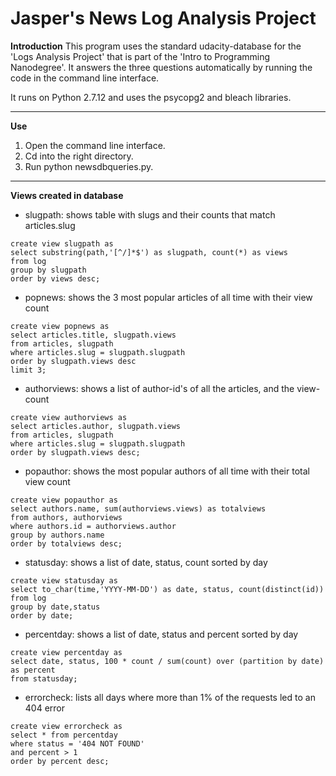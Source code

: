 Jasper's News Log Analysis Project
===================================

**Introduction**
This program uses the standard udacity-database for the 'Logs Analysis Project'
that is part of the 'Intro to Programming Nanodegree'. It answers the three
questions automatically by running the code in the command line interface.

It runs on Python 2.7.12 and uses the psycopg2 and bleach libraries.

---

**Use**
1. Open the command line interface.
2. Cd into the right directory.
3. Run python newsdbqueries.py.

---

**Views created in database**

- slugpath: shows table with slugs and their counts that match articles.slug
```psql
create view slugpath as
select substring(path,'[^/]*$') as slugpath, count(*) as views
from log
group by slugpath
order by views desc;
```

- popnews: shows the 3 most popular articles of all time with their view count
```psql
create view popnews as
select articles.title, slugpath.views
from articles, slugpath
where articles.slug = slugpath.slugpath
order by slugpath.views desc
limit 3;
```

- authorviews: shows a list of author-id's of all the articles, and the view-count
```psql
create view authorviews as
select articles.author, slugpath.views
from articles, slugpath
where articles.slug = slugpath.slugpath
order by slugpath.views desc;
```

- popauthor: shows the most popular authors of all time with their total view count
```psql
create view popauthor as
select authors.name, sum(authorviews.views) as totalviews
from authors, authorviews
where authors.id = authorviews.author
group by authors.name
order by totalviews desc;
```

- statusday: shows a list of date, status, count sorted by day
```psql
create view statusday as
select to_char(time,'YYYY-MM-DD') as date, status, count(distinct(id))
from log
group by date,status
order by date;
```

- percentday: shows a list of date, status and percent sorted by day
```psql
create view percentday as
select date, status, 100 * count / sum(count) over (partition by date) as percent
from statusday;
```

- errorcheck: lists all days where more than 1% of the requests led to an 404 error
```psql
create view errorcheck as
select * from percentday
where status = '404 NOT FOUND'
and percent > 1
order by percent desc;
```
